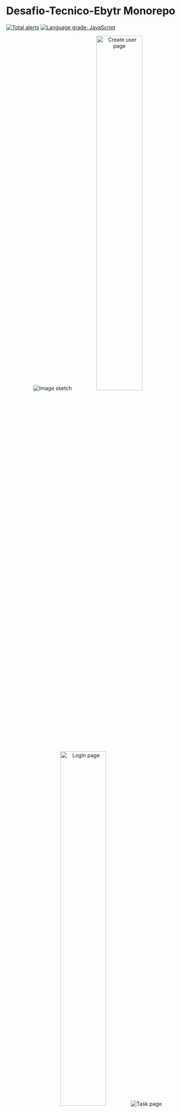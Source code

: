 # Desafio-Tecnico-Ebytr Monorepo
[![Total alerts](https://img.shields.io/lgtm/alerts/g/murilorsv14/Desafio-Tecnico-Ebytr.svg?logo=lgtm&logoWidth=18)](https://lgtm.com/projects/g/murilorsv14/Desafio-Tecnico-Ebytr/alerts/)
[![Language grade: JavaScript](https://img.shields.io/lgtm/grade/javascript/g/murilorsv14/Desafio-Tecnico-Ebytr.svg?logo=lgtm&logoWidth=18)](https://lgtm.com/projects/g/murilorsv14/Desafio-Tecnico-Ebytr/context:javascript)

<p align="center">
  <img src="https://github.com/murilorsv14/Desafio-Tecnico-Ebytr/blob/main/projectReact.svg?raw=true" width="auto" title="Image sketch">
  <img src="https://github.com/murilorsv14/Desafio-Tecnico-Ebytr/blob/main/CreateUserPage.png?raw=true" width="49.5%" heigth="50%" title="Create user page">
  <img src="https://github.com/murilorsv14/Desafio-Tecnico-Ebytr/blob/main/LoginPage.png?raw=true" width="49.5%" heigth="50%" title="Login page">
  <img src="https://github.com/murilorsv14/Desafio-Tecnico-Ebytr/blob/main/TaskPage.png?raw=true" width="auto" heigth="auto" title="Task page">
</p>

<p align="center">A minimal, clean and almost beautiful ToDo Tasks</p>

<p align="center"><i>"How to save a task?" - Barolina Cigonha</i> </p>

<p align="center">
  <a href="#blush-why">Why</a> •
  <a href="#zap-tech-stack">Tech Stack</a> •
  <a href="#handshake-contributing">Contributing</a> •
  <a href="https://github.com/murilorsv14">About Me</a>
</p>

## :blush: **Why?**

<h4>Hypothetical context:</h4>
The company Ebytr is experiencing productivity/control problems because as employees they have been having difficulty in organizing their individual tasks. For this reason, product director Carolina Bigonha decided to implement a new way of organizing tasks.
You were a person hired to develop a system capable of helping collaborating people to organize and be more productive.
At Ebytr the development team uses Stack MERN to create their applications. It has been combined with Ebytr that you will use this same stack to solve the organization and productivity problem of the company.

## :zap: **Tech Stack**

<h1 align="center">
  <img src="https://coinerblog.com/wp-content/uploads/2019/10/How-to-Build-A-Well-Structured-3-tier-Architecture-MERN-Stack%E2%80%8A-ES6-Step-by-Step-Guide.png" alt="Stack" height="200" width="300">
  <br>
</h1>

- [Node](https://nodejs.org/en/)
- [Redux](https://github.com/reduxjs/react-redux)
- [Docker](https://www.docker.com/)
- [React](https://reactjs.org/)
- [MongoDB](https://www.mongodb.com/)
- [Express](https://expressjs.com/)
- [Mocha](https://mochajs.org/)
- [Chai](https://www.chaijs.com/)
- [Eslint](https://eslint.org/)
- [Joi](https://joi.dev/)

and much more...

## 🏃 Getting started

### Pre-requisites

- _Node:_ `^14.16.1` or higher.
- _Npm:_ `8.3.0` or higher.
- _Git:_ `2.25.1` or higher.
- _Docker(Optional):_ `20.10.12` or higher.

Clone the project from Github :

```sh
$ git clone git@github.com:murilorsv14/Desafio-Tecnico-Ebytr.git
$ cd Desafio-Tecnico-Ebytr
```

### :whale:Docker Method

If you have docker installed, you can run with:

```sh
$ docker-compose up
```

Pre-requisites
If everything is ok, you will be able to open at:

```bash
http://localhost:3000
```

### Default method

#### Install backend and frontend folder dependencies and start react app and node server:

```sh
$ cd src/back-end
$ npm install
$ npm start
$ cd src/front-end or ../back-end
$ npm install
$ npm start
# coverage
<p align="center">
    <img src="https://github.com/murilorsv14/Desafio-Tecnico-Ebytr/blob/main/coverage.png?raw=true" width="49.5%" heigth="50%" title="Create user page">
</p>
```

If everything is ok, you will be able to open at:

```bash
http://localhost:3000
```

## 👣 Next steps

- remove .env and deploy
- create a mongoDb database in Atlas
- feature: logout
- abstract model layer with mongoose
- improve unit tests


# coverage
<p align="center">
    <img src="https://github.com/murilorsv14/Desafio-Tecnico-Ebytr/blob/main/coverage.png?raw=true" width="49.5%" heigth="50%" title="Create user page">
</p>

## :handshake: **Contributing**

This project is for study purposes too, so send me an email telling me what you are doing and why you are doing it, teach me what you know

All kinds of contributions are very welcome and appreciated!

- ⭐️ Star the project
- 🐛 Find and report issues
- 📥 Submit PRs to help solve issues or add features
- ✋ Influence the future of ToDo-Ebytr with feature requests

To learn how to contribute and a little more about the implemented architecture, read the [Contributing Guide](/CONTRIBUTION.md) before making the pull request.
